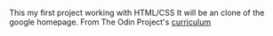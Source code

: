 This my first project working with HTML/CSS
It will be an clone of the google homepage.
From The Odin Project's [curriculum](http://www.theodinproject.com/web-development-101/html-css)
